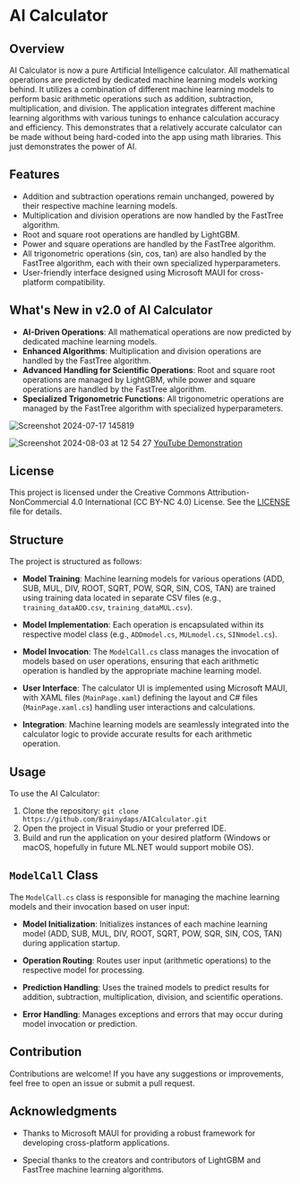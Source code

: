 

# AI Calculator

## Overview

AI Calculator is now a pure Artificial Intelligence calculator. All mathematical operations are predicted by dedicated machine learning models working behind. It utilizes a combination of different machine learning models to perform basic arithmetic operations such as addition, subtraction, multiplication, and division. The application integrates different machine learning algorithms with various tunings to enhance calculation accuracy and efficiency. This demonstrates that a relatively accurate calculator can be made without being hard-coded into the app using math libraries. This just demonstrates the power of AI.

## Features

- Addition and subtraction operations remain unchanged, powered by their respective machine learning models.
- Multiplication and division operations are now handled by the FastTree algorithm.
- Root and square root operations are handled by LightGBM.
- Power and square operations are handled by the FastTree algorithm.
- All trigonometric operations (sin, cos, tan) are also handled by the FastTree algorithm, each with their own specialized hyperparameters.
- User-friendly interface designed using Microsoft MAUI for cross-platform compatibility.

## What's New in v2.0 of AI Calculator

- **AI-Driven Operations**: All mathematical operations are now predicted by dedicated machine learning models.
- **Enhanced Algorithms**: Multiplication and division operations are handled by the FastTree algorithm.
- **Advanced Handling for Scientific Operations**: Root and square root operations are managed by LightGBM, while power and square operations are handled by the FastTree algorithm.
- **Specialized Trigonometric Functions**: All trigonometric operations are managed by the FastTree algorithm with specialized hyperparameters.


![Screenshot 2024-07-17 145819](https://github.com/user-attachments/assets/9da55a29-1c28-45bb-983d-083029f1b595)

![Screenshot 2024-08-03 at 12 54 27](https://github.com/user-attachments/assets/c39f9428-0988-4443-9542-ba4147ac4ce3)
[YouTube Demonstration](https://youtu.be/65KieyJofJE)

## License

This project is licensed under the Creative Commons Attribution-NonCommercial 4.0 International (CC BY-NC 4.0) License. See the [LICENSE](LICENSE) file for details.

## Structure

The project is structured as follows:

- **Model Training**: Machine learning models for various operations (ADD, SUB, MUL, DIV, ROOT, SQRT, POW, SQR, SIN, COS, TAN) are trained using training data located in separate CSV files (e.g., `training_dataADD.csv`, `training_dataMUL.csv`).
- **Model Implementation**: Each operation is encapsulated within its respective model class (e.g., `ADDmodel.cs`, `MULmodel.cs`, `SINmodel.cs`).

- **Model Invocation**: The `ModelCall.cs` class manages the invocation of models based on user operations, ensuring that each arithmetic operation is handled by the appropriate machine learning model.
- **User Interface**: The calculator UI is implemented using Microsoft MAUI, with XAML files (`MainPage.xaml`) defining the layout and C# files (`MainPage.xaml.cs`) handling user interactions and calculations.
- **Integration**: Machine learning models are seamlessly integrated into the calculator logic to provide accurate results for each arithmetic operation.

## Usage

To use the AI Calculator:

1. Clone the repository: `git clone https://github.com/Brainydaps/AICalculator.git`
2. Open the project in Visual Studio or your preferred IDE.
3. Build and run the application on your desired platform (Windows or macOS, hopefully in future ML.NET would support mobile OS).

## `ModelCall` Class

The `ModelCall.cs` class is responsible for managing the machine learning models and their invocation based on user input:


- **Model Initialization**: Initializes instances of each machine learning model (ADD, SUB, MUL, DIV, ROOT, SQRT, POW, SQR, SIN, COS, TAN) during application startup.
- **Operation Routing**: Routes user input (arithmetic operations) to the respective model for processing.
- **Prediction Handling**: Uses the trained models to predict results for addition, subtraction, multiplication, division, and scientific operations.

- **Error Handling**: Manages exceptions and errors that may occur during model invocation or prediction.

## Contribution

Contributions are welcome! If you have any suggestions or improvements, feel free to open an issue or submit a pull request.

## Acknowledgments

- Thanks to Microsoft MAUI for providing a robust framework for developing cross-platform applications.

- Special thanks to the creators and contributors of LightGBM and FastTree machine learning algorithms.

